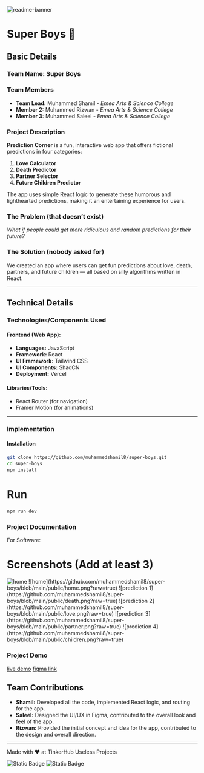 <img width="1280" alt="readme-banner" src="https://github.com/user-attachments/assets/35332e92-44cb-425b-9dff-27bcf1023c6c">

# Super Boys 🎯

## Basic Details

### Team Name: Super Boys

### Team Members

- **Team Lead:** Muhammed Shamil - _Emea Arts & Science College_
- **Member 2:** Muhammed Rizwan - _Emea Arts & Science College_
- **Member 3:** Muhammed Saleel - _Emea Arts & Science College_

### Project Description

**Prediction Corner** is a fun, interactive web app that offers fictional predictions in four categories:

1. **Love Calculator**
2. **Death Predictor**
3. **Partner Selector**
4. **Future Children Predictor**

The app uses simple React logic to generate these humorous and lighthearted predictions, making it an entertaining experience for users.

### The Problem (that doesn’t exist)

_What if people could get more ridiculous and random predictions for their future?_

### The Solution (nobody asked for)

We created an app where users can get fun predictions about love, death, partners, and future children — all based on silly algorithms written in React.

---

## Technical Details

### Technologies/Components Used

#### Frontend (Web App):

- **Languages:** JavaScript
- **Framework:** React
- **UI Framework:** Tailwind CSS
- **UI Components:** ShadCN
- **Deployment:** Vercel

#### Libraries/Tools:

- React Router (for navigation)
- Framer Motion (for animations)

---

### Implementation

#### Installation

```bash
git clone https://github.com/muhammedshamil8/super-boys.git
cd super-boys
npm install
```

# Run

```bash
npm run dev
```

### Project Documentation

For Software:

# Screenshots (Add at least 3)

<img alt="home" width="400" src="https://github.com/muhammedshamil8/super-boys/public/home.png" />
![home](https://github.com/muhammedshamil8/super-boys/blob/main/public/home.png?raw=true)
![prediction 1](https://github.com/muhammedshamil8/super-boys/blob/main/public/death.png?raw=true)
![prediction 2](https://github.com/muhammedshamil8/super-boys/blob/main/public/love.png?raw=true)
![prediction 3](https://github.com/muhammedshamil8/super-boys/blob/main/public/partner.png?raw=true)
![prediction 4](https://github.com/muhammedshamil8/super-boys/blob/main/public/children.png?raw=true)


### Project Demo

[live demo](https://super-boys.vercel.app/)
[figma link](https://www.figma.com/design/vDgcXn0mTFsEIedVXIMW5u/Useless?node-id=0-1&node-type=canvas&t=tRbtBrxtgOjfc6iD-0)


## Team Contributions  

- **Shamil:** Developed all the code, implemented React logic, and routing for the app.  
- **Saleel:** Designed the UI/UX in Figma, contributed to the overall look and feel of the app.  
- **Rizwan:** Provided the initial concept and idea for the app, contributed to the design and overall direction.  


---

Made with ❤️ at TinkerHub Useless Projects

![Static Badge](https://img.shields.io/badge/TinkerHub-24?color=%23000000&link=https%3A%2F%2Fwww.tinkerhub.org%2F)
![Static Badge](https://img.shields.io/badge/UselessProject--24-24?link=https%3A%2F%2Fwww.tinkerhub.org%2Fevents%2FQ2Q1TQKX6Q%2FUseless%2520Projects)
